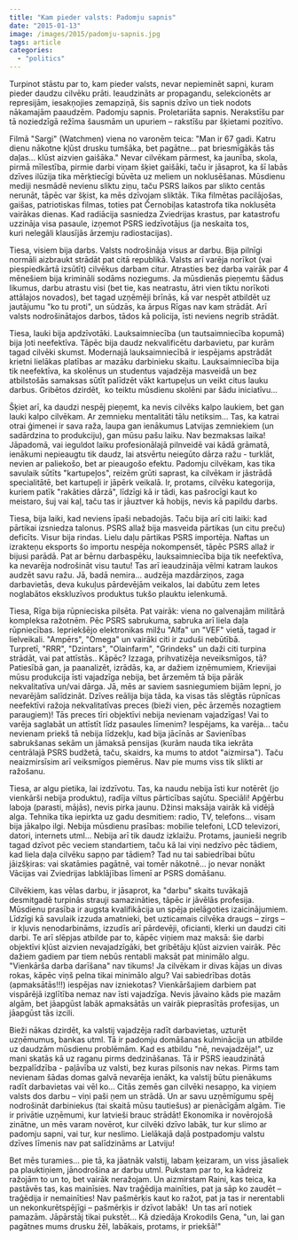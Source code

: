 ```yaml
---
title: "Kam pieder valsts: Padomju sapnis"
date: "2015-01-13"
image: /images/2015/padomju-sapnis.jpg
tags: article
categories: 
  - "politics"
---
```


Turpinot stāstu par to, kam pieder valsts, nevar nepieminēt sapni, kuram pieder daudzu cilvēku prāti. Ieaudzināts ar propagandu, selekcionēts ar represijām, iesakņojies zemapziņā, šis sapnis dzīvo un tiek nodots nākamajām paaudzēm. Padomju sapnis. Proletariāta sapnis. Nerakstīšu par tā noziedzīgā režīma šausmām un upuriem – rakstīšu par šķietami pozitīvo.

Filmā "Sargi" (Watchmen) viena no varonēm teica: "Man ir 67 gadi. Katru dienu nākotne kļūst drusku tumšāka, bet pagātne... pat briesmīgākās tās daļas... klūst aizvien gaišāka." Nevar cilvēkam pārmest, ka jaunība, skola, pirmā mīlestība, pirmie darbi viņam šķiet gaišāki, taču ir jāsaprot, ka šī labās dzīves ilūzija tika mērķtiecīgi būvēta uz meliem un noklusēšanas. Mūsdienu mediji nesmādē nevienu sliktu ziņu, taču PSRS laikos par slikto centās nerunāt, tāpēc var šķist, ka mēs dzīvojam sliktāk. Tika filmētas pacilājošas, gaišas, patriotiskas filmas, toties pat Černobiļas katastrofa tika noklusēta vairākas dienas. Kad radiācija sasniedza Zviedrijas krastus, par katastrofu uzzināja visa pasaule, izņemot PSRS iedzīvotājus (ja neskaita tos, kuri nelegāli klausījās ārzemju radiostacijas).

Tiesa, visiem bija darbs. Valsts nodrošināja visus ar darbu. Bija pilnīgi normāli aizbraukt strādāt pat citā republikā. Valsts arī varēja norīkot (vai piespiedkārtā izsūtīt) cilvēkus darbam citur. Atrasties bez darba vairāk par 4 mēnešiem bija krimināli sodāms noziegums. Ja mūsdienās pieņemtu šādus likumus, darbu atrastu visi (bet tie, kas neatrastu, ātri vien tiktu norīkoti attālajos novados), bet tagad uzņēmēji brīnās, kā var nespēt atbildēt uz jautājumu "ko tu proti", un sūdzās, ka ārpus Rīgas nav kam strādāt. Arī valsts nodrošinātajos darbos, tādos kā policija, īsti neviens negrib strādāt.

Tiesa, lauki bija apdzīvotāki. Lauksaimniecība (un tautsaimniecība kopumā) bija ļoti neefektīva. Tāpēc bija daudz nekvalificētu darbavietu, par kurām tagad cilvēki skumst. Modernajā lauksaimniecībā ir iespējams apstrādāt krietni lielākas platības ar mazāku darbinieku skaitu. Lauksaimniecība bija tik neefektīva, ka skolēnus un studentus vajadzēja masveidā un bez atbilstošās samaksas sūtīt palīdzēt vākt kartupeļus un veikt citus lauku darbus. Gribētos dzirdēt,  ko teiktu mūsdienu skolēni par šādu iniciatīvu...

Šķiet arī, ka daudzi nespēj pieņemt, ka nevis cilvēks kalpo laukiem, bet gan lauki kalpo cilvēkam. Ar zemnieku mentalitāti tālu netiksim... Tas, ka katrai otrai ģimenei ir sava raža, laupa gan ienākumus Latvijas zemniekiem (un sadārdzina to produkciju), gan mūsu pašu laiku. Nav bezmaksas laika! Jāpadomā, vai ieguldot laiku profesionālajā pilnveidē vai kādā grāmatā, ienākumi nepieaugtu tik daudz, lai atsvērtu neiegūto dārza ražu - turklāt, nevien ar paliekošo, bet ar pieaugošo efektu. Padomju cilvēkam, kas tika savulaik sūtīts "kartupeļos", reizēm grūti saprast, ka cilvēkam ir jāstrādā specialitātē, bet kartupeļi ir jāpērk veikalā. Ir, protams, cilvēku kategorija, kuriem patīk "rakāties dārzā", līdzīgi kā ir tādi, kas pašrocīgi kaut ko meistaro, šuj vai kaļ, taču tas ir jāuztver kā hobijs, nevis kā papildu darbs.

Tiesa, bija laiki, kad neviens īpaši nebadojās. Taču bija arī citi laiki: kad pārtikai izsniedza talonus. PSRS allaž bija masveida pārtikas (un citu preču) deficīts. Visur bija rindas. Lielu daļu pārtikas PSRS importēja. Naftas un izrakteņu eksports šo importu nespēja nokompensēt, tāpēc PSRS allaž ir bijusi parādā. Pat ar bērnu darbaspēku, lauksaimniecība bija tik neefektīva, ka nevarēja nodrošināt visu tautu! Tas arī ieaudzināja vēlmi katram laukos audzēt savu ražu. Jā, badā nemira... audzēja mazdārziņos, zaga darbavietās, deva kukuļus pārdevējām veikalos, lai dabūtu zem letes noglabātos ekskluzīvos produktus tukšo plauktu ielenkumā.

Tiesa, Rīga bija rūpnieciska pilsēta. Pat vairāk: viena no galvenajām militārā kompleksa ražotnēm. Pēc PSRS sabrukuma, sabruka arī liela daļa rūpniecības. Iepriekšējo elektronikas milžu "Alfa" un "VEF" vietā, tagad ir lielveikali. "Ampērs", "Omega" un vairāki citi ir zuduši nebūtībā. Turpretī, "RRR", "Dzintars", "Olainfarm", "Grindeks" un daži citi turpina strādāt, vai pat attīstās.. Kāpēc? Izzaga, prihvatizēja neveiksmīgos, tā? Patiesībā gan, ja paanalizēt, izrādās, ka, ar dažiem izņēmumiem, Krievijai mūsu produkcija īsti vajadzīga nebija, bet ārzemēm tā bija pārāk nekvalitatīva un/vai dārga. Jā, mēs ar saviem sasniegumiem bijām lepni, jo nevarējām salīdzināt. Dzīves reālija bija tāda, ka visas tās slēgtās rūpnīcas neefektīvi ražoja nekvalitatīvas preces (bieži vien, pēc ārzemēs nozagtiem paraugiem)! Tās preces tīri objektīvi nebija nevienam vajadzīgas! Vai to varēja saglabāt un attīstīt līdz pasaules līmenim? Iespējams, ka varēja... taču nevienam priekš tā nebija līdzekļu, kad bija jācīnās ar Savienības sabrukšanas sekām un jāmaksā pensijas (kurām nauda tika iekrāta centrālajā PSRS budžetā, taču, skaidrs, ka mums to atdot "aizmirsa"). Taču neaizmirsīsim arī veiksmīgos piemērus. Nav pie mums viss tik slikti ar ražošanu.

Tiesa, ar algu pietika, lai izdzīvotu. Tas, ka naudu nebija īsti kur notērēt (jo vienkārši nebija produktu), radīja viltus pārticības sajūtu. Speciāli! Apģērbu laboja (parasti, mājās), nevis pirka jaunu. Džinsi maksāja vairāk kā vidējā alga. Tehnika tika iepirkta uz gadu desmitiem: radio, TV, telefons... visam bija jākalpo ilgi. Nebija mūsdienu prasības: mobilie telefoni, LCD televizori, datori, internets utml... Nebija arī tik daudz izklaižu. Protams, jaunieši negrib tagad dzīvot pēc veciem standartiem, taču kā lai viņi nedzīvo pēc tādiem, kad liela daļa cilvēku sapņo par tādiem? Tad nu tai sabiedrībai būtu jāizšķiras: vai skatāmies pagātnē, vai tomēr nākotnē... jo nevar nonākt Vācijas vai Zviedrijas labklājības līmenī ar PSRS domāšanu.

Cilvēkiem, kas vēlas darbu, ir jāsaprot, ka "darbu" skaits tuvākajā desmitgadē turpinās strauji samazināties, tāpēc ir jāvēlās profesija. Mūsdienu prasība ir augsta kvalifikācija un spēja pielāgoties izaicinājumiem. Līdzīgi kā savulaik izzuda amatnieki, bet uzticamais cilvēka draugs – zirgs – ir kļuvis nenodarbināms, izzudīs arī pārdevēji, oficianti, klerki un daudzi citi darbi. Te arī slēpjas atbilde par to, kāpēc viņiem maz maksā: šie darbi objektīvi kļūst aizvien nevajadzīgāki, bet gribētāju kļūst aizvien vairāk. Pēc dažiem gadiem par tiem nebūs rentabli maksāt pat minimālo algu. "Vienkārša darba darīšana" nav tikums! Ja cilvēkam ir divas kājas un divas rokas, kāpēc viņš pelna tikai minimālo algu? Vai sabiedrības dotās (apmaksātās!!!) iespējas nav izniekotas? Vienkāršajiem darbiem pat vispārējā izglītība nemaz nav īsti vajadzīga. Nevis jāvaino kāds pie mazām algām, bet jāapgūst labāk apmaksātās un vairāk pieprasītās profesijas, un jāapgūst tās izcili.

Bieži nākas dzirdēt, ka valstij vajadzēja radīt darbavietas, uzturēt uzņēmumus, bankas utml. Tā ir padomju domāšanas kulminācija un atbilde uz daudzām mūsdienu problēmām. Kad es atbildu "nē, nevajadzēja!", uz mani skatās kā uz raganu pirms dedzināšanas. Tā ir PSRS ieaudzinātā bezpalīdzība - paļāvība uz valsti, bez kuras pilsonis nav nekas. Pirms tam nevienam šādas domas galvā nevarēja ienākt, ka valstij būtu pienākums radīt darbavietas vai vēl ko... Citās zemēs gan cilvēki nesapņo, ka viņiem valsts dos darbu – viņi paši ņem un strādā. Un ar savu uzņēmīgumu spēj nodrošināt darbiniekus (tai skaitā mūsu tautiešus) ar pienācīgām algām. Tie ir privātie uzņēmumi, kur latvieši brauc strādāt! Ekonomika ir novērojošā zinātne, un mēs varam novērot, kur cilvēki dzīvo labāk, tur kur slimo ar padomju sapni, vai tur, kur neslimo. Lielākajā daļā postpadomju valstu dzīves līmenis nav pat salīdzināms ar Latviju!

Bet mēs turamies... pie tā, ka jāatnāk valstij, labam ķeizaram, un viss jāsaliek pa plauktiņiem, jānodrošina ar darbu utml. Pukstam par to, ka kādreiz ražojām to un to, bet vairāk neražojam. Un aizmirstam Raini, kas teica, ka pastāvēs tas, kas mainīsies. Nav traģēdija mainīties, pat ja sāp ko zaudēt – traģēdija ir nemainīties! Nav pašmērķis kaut ko ražot, pat ja tas ir nerentabli un nekonkurētspējīgi – pašmērķis ir dzīvot labāk!  Un tas arī notiek pamazām. Jāpārstāj tikai pukstēt... Kā dziedāja Krokodils Gena, "un, lai gan pagātnes mums drusku žēl, labākais, protams, ir priekšā!"
